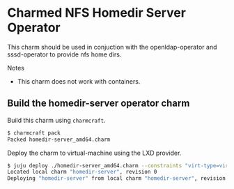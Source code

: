 # Charmed NFS Homedir Server Operator
This charm should be used in conjuction with the openldap-operator and sssd-operator to provide nfs home dirs.


Notes
* This charm does not work with containers.

## Build the homedir-server operator charm
Build this charm using `charmcraft`.
```bash
$ charmcraft pack
Packed homedir-server_amd64.charm
```

Deploy the charm to virtual-machine using the LXD provider.
```bash
$ juju deploy ./homedir-server_amd64.charm --constraints "virt-type=virtual-machine cores=2 mem=2G" --base ubuntu@24.04
Located local charm "homedir-server", revision 0
Deploying "homedir-server" from local charm "homedir-server", revision 0 on ubuntu@24.04/stable
```
